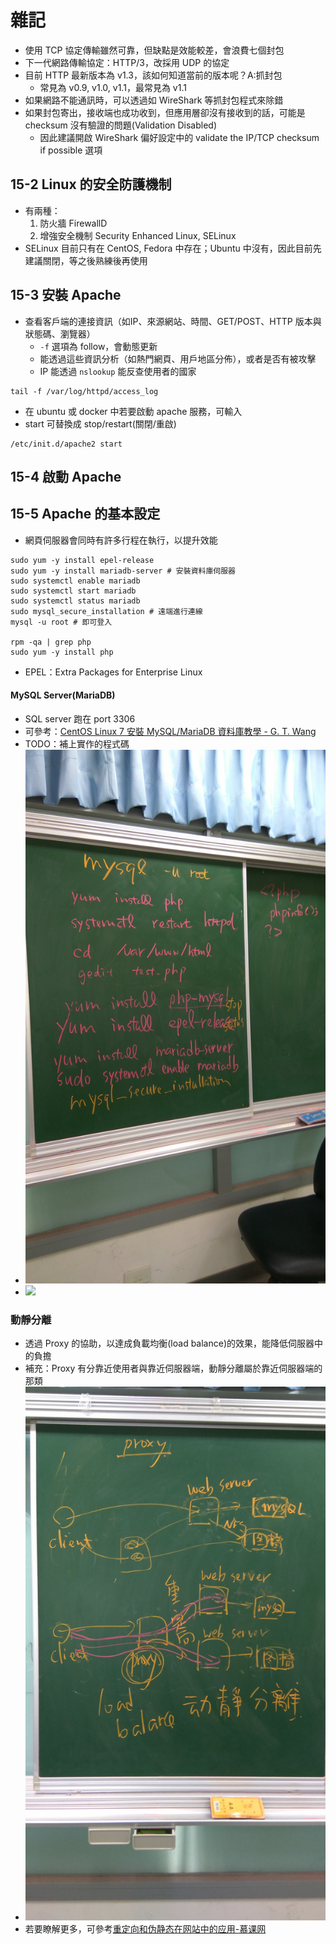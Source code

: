 # 雜記
* 使用 TCP 協定傳輸雖然可靠，但缺點是效能較差，會浪費七個封包
* 下一代網路傳輸協定：HTTP/3，改採用 UDP 的協定
* 目前 HTTP 最新版本為 v1.3，該如何知道當前的版本呢？A:抓封包
    * 常見為 v0.9, v1.0, v1.1，最常見為 v1.1
* 如果網路不能通訊時，可以透過如 WireShark 等抓封包程式來除錯
* 如果封包寄出，接收端也成功收到，但應用層卻沒有接收到的話，可能是 checksum 沒有驗證的問題(Validation Disabled)
    * 因此建議開啟 WireShark 偏好設定中的 validate the IP/TCP checksum if possible 選項

## 15-2 Linux 的安全防護機制
* 有兩種：
    1. 防火牆 FirewallD
    2. 增強安全機制 Security Enhanced Linux, SELinux
* SELinux 目前只有在 CentOS, Fedora 中存在；Ubuntu 中沒有，因此目前先建議關閉，等之後熟練後再使用

## 15-3 安裝 Apache
* 查看客戶端的連接資訊（如IP、來源網站、時間、GET/POST、HTTP 版本與狀態碼、瀏覽器）
    * `-f` 選項為 follow，會動態更新
    * 能透過這些資訊分析（如熱門網頁、用戶地區分佈），或者是否有被攻擊
    * IP 能透過 `nslookup` 能反查使用者的國家
```shell
tail -f /var/log/httpd/access_log
```

* 在 ubuntu 或 docker 中若要啟動 apache 服務，可輸入
* start 可替換成 stop/restart(關閉/重啟)
```shell
/etc/init.d/apache2 start
```

## 15-4 啟動 Apache

## 15-5 Apache 的基本設定
* 網頁伺服器會同時有許多行程在執行，以提升效能

```shell
sudo yum -y install epel-release
sudo yum -y install mariadb-server # 安裝資料庫伺服器
sudo systemctl enable mariadb
sudo systemctl start mariadb
sudo systemctl status mariadb
sudo mysql_secure_installation # 遠端進行連線
mysql -u root # 即可登入

rpm -qa | grep php
sudo yum -y install php
```
* EPEL：Extra Packages for Enterprise Linux

#### MySQL Server(MariaDB)
* SQL server 跑在 port 3306
* 可參考：[CentOS Linux 7 安裝 MySQL/MariaDB 資料庫教學 - G. T. Wang](https://blog.gtwang.org/linux/centos-7-install-mariadb-mysql-server-tutorial/)
* TODO：補上實作的程式碼
* ![](./media/IMG_20181120_122631.jpg)
* ![](./)

### 動靜分離
* 透過 Proxy 的協助，以達成負載均衡(load balance)的效果，能降低伺服器中的負擔
* 補充：Proxy 有分靠近使用者與靠近伺服器端，動靜分離屬於靠近伺服器端的那類
* ![](./media/IMG_20181120_100604.jpg)
* 若要瞭解更多，可參考[重定向和伪静态在网站中的应用-慕课网](https://www.imooc.com/learn/798)